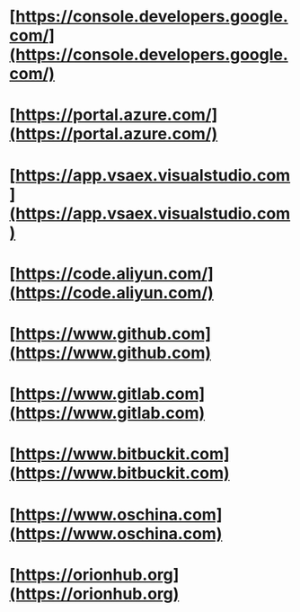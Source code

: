 # [https://console.developers.google.com/](https://console.developers.google.com/)
# [https://portal.azure.com/](https://portal.azure.com/)
# [https://app.vsaex.visualstudio.com](https://app.vsaex.visualstudio.com)
# [https://code.aliyun.com/](https://code.aliyun.com/)
# [https://www.github.com](https://www.github.com)
# [https://www.gitlab.com](https://www.gitlab.com)
# [https://www.bitbuckit.com](https://www.bitbuckit.com)
# [https://www.oschina.com](https://www.oschina.com)
# [https://orionhub.org](https://orionhub.org)
